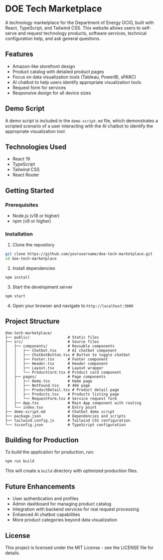 # DOE Tech Marketplace

A technology marketplace for the Department of Energy OCIO, built with React, TypeScript, and Tailwind CSS. This website allows users to self-serve and request technology products, software services, technical configuration help, and ask general questions.

## Features

- Amazon-like storefront design
- Product catalog with detailed product pages
- Focus on data visualization tools (Tableau, PowerBI, sPARC)
- AI chatbot to help users identify appropriate visualization tools
- Request form for services
- Responsive design for all device sizes

## Demo Script

A demo script is included in the `demo-script.md` file, which demonstrates a scripted scenario of a user interacting with the AI chatbot to identify the appropriate visualization tool.

## Technologies Used

- React 19
- TypeScript
- Tailwind CSS
- React Router

## Getting Started

### Prerequisites

- Node.js (v18 or higher)
- npm (v9 or higher)

### Installation

1. Clone the repository
```bash
git clone https://github.com/yourusername/doe-tech-marketplace.git
cd doe-tech-marketplace
```

2. Install dependencies
```bash
npm install
```

3. Start the development server
```bash
npm start
```

4. Open your browser and navigate to `http://localhost:3000`

## Project Structure

```
doe-tech-marketplace/
├── public/                 # Static files
├── src/                    # Source files
│   ├── components/         # Reusable components
│   │   ├── Chatbot.tsx     # AI chatbot component
│   │   ├── ChatbotButton.tsx # Button to toggle chatbot
│   │   ├── Footer.tsx      # Footer component
│   │   ├── Header.tsx      # Header component
│   │   ├── Layout.tsx      # Layout wrapper
│   │   └── ProductCard.tsx # Product card component
│   ├── pages/              # Page components
│   │   ├── Home.tsx        # Home page
│   │   ├── NotFound.tsx    # 404 page
│   │   ├── ProductDetail.tsx # Product detail page
│   │   ├── Products.tsx    # Products listing page
│   │   └── RequestForm.tsx # Service request form
│   ├── App.tsx             # Main App component with routing
│   └── index.tsx           # Entry point
├── demo-script.md          # Chatbot demo script
├── package.json            # Dependencies and scripts
├── tailwind.config.js      # Tailwind CSS configuration
└── tsconfig.json           # TypeScript configuration
```

## Building for Production

To build the application for production, run:

```bash
npm run build
```

This will create a `build` directory with optimized production files.

## Future Enhancements

- User authentication and profiles
- Admin dashboard for managing product catalog
- Integration with backend services for real request processing
- Enhanced AI chatbot capabilities
- More product categories beyond data visualization

## License

This project is licensed under the MIT License - see the LICENSE file for details.
